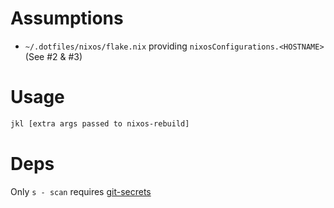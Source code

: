 # Assumptions
- `~/.dotfiles/nixos/flake.nix` providing `nixosConfigurations.<HOSTNAME>` (See #2 & #3)

# Usage

``` bash
jkl [extra args passed to nixos-rebuild]
```

# Deps

Only `s - scan` requires [git-secrets](https://github.com/awslabs/git-secrets)
